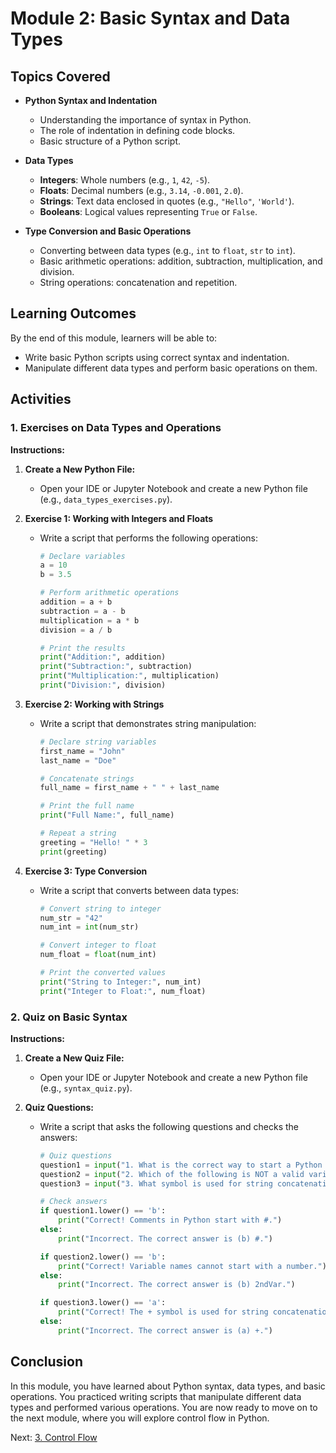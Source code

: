 # Module 2: Basic Syntax and Data Types

## Topics Covered

- **Python Syntax and Indentation**
  - Understanding the importance of syntax in Python.
  - The role of indentation in defining code blocks.
  - Basic structure of a Python script.

- **Data Types**
  - **Integers**: Whole numbers (e.g., `1`, `42`, `-5`).
  - **Floats**: Decimal numbers (e.g., `3.14`, `-0.001`, `2.0`).
  - **Strings**: Text data enclosed in quotes (e.g., `"Hello"`, `'World'`).
  - **Booleans**: Logical values representing `True` or `False`.

- **Type Conversion and Basic Operations**
  - Converting between data types (e.g., `int` to `float`, `str` to `int`).
  - Basic arithmetic operations: addition, subtraction, multiplication, and division.
  - String operations: concatenation and repetition.

## Learning Outcomes

By the end of this module, learners will be able to:

- Write basic Python scripts using correct syntax and indentation.
- Manipulate different data types and perform basic operations on them.

## Activities

### 1. Exercises on Data Types and Operations

**Instructions:**

1. **Create a New Python File:**
   - Open your IDE or Jupyter Notebook and create a new Python file (e.g., `data_types_exercises.py`).

2. **Exercise 1: Working with Integers and Floats**
   - Write a script that performs the following operations:
     ```python
     # Declare variables
     a = 10
     b = 3.5

     # Perform arithmetic operations
     addition = a + b
     subtraction = a - b
     multiplication = a * b
     division = a / b

     # Print the results
     print("Addition:", addition)
     print("Subtraction:", subtraction)
     print("Multiplication:", multiplication)
     print("Division:", division)
     ```

3. **Exercise 2: Working with Strings**
   - Write a script that demonstrates string manipulation:
     ```python
     # Declare string variables
     first_name = "John"
     last_name = "Doe"

     # Concatenate strings
     full_name = first_name + " " + last_name

     # Print the full name
     print("Full Name:", full_name)

     # Repeat a string
     greeting = "Hello! " * 3
     print(greeting)
     ```

4. **Exercise 3: Type Conversion**
   - Write a script that converts between data types:
     ```python
     # Convert string to integer
     num_str = "42"
     num_int = int(num_str)

     # Convert integer to float
     num_float = float(num_int)

     # Print the converted values
     print("String to Integer:", num_int)
     print("Integer to Float:", num_float)
     ```

### 2. Quiz on Basic Syntax

**Instructions:**

1. **Create a New Quiz File:**
   - Open your IDE or Jupyter Notebook and create a new Python file (e.g., `syntax_quiz.py`).

2. **Quiz Questions:**
   - Write a script that asks the following questions and checks the answers:
     ```python
     # Quiz questions
     question1 = input("1. What is the correct way to start a Python comment?\n(a) //\n(b) #\n(c) /*\nYour answer: ")
     question2 = input("2. Which of the following is NOT a valid variable name?\n(a) my_var\n(b) 2ndVar\n(c) var2\nYour answer: ")
     question3 = input("3. What symbol is used for string concatenation?\n(a) +\n(b) &\n(c) *\nYour answer: ")

     # Check answers
     if question1.lower() == 'b':
         print("Correct! Comments in Python start with #.")
     else:
         print("Incorrect. The correct answer is (b) #.")

     if question2.lower() == 'b':
         print("Correct! Variable names cannot start with a number.")
     else:
         print("Incorrect. The correct answer is (b) 2ndVar.")

     if question3.lower() == 'a':
         print("Correct! The + symbol is used for string concatenation.")
     else:
         print("Incorrect. The correct answer is (a) +.")
     ```

## Conclusion

In this module, you have learned about Python syntax, data types, and basic operations. You practiced writing scripts that manipulate different data types and performed various operations. You are now ready to move on to the next module, where you will explore control flow in Python.

Next: [3. Control Flow](./module3_control_flow.md)